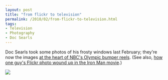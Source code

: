 ```yaml
---
layout: post
title: "from flickr to television"
permalink: /2010/02/from-flickr-to-television.html
tags:
- Television
- Photography
- Doc Searls
---
```


Doc Searls took some photos of his frosty windows last February; they're now the images [at the heart of NBC's Olympic bumper reels](http://blogs.law.harvard.edu/doc/2010/02/16/not-a-medal-but-still-an-olympic-win/). (See also, [how one guy's Flickr photo wound up in the Iron Man movie](http://www.slashfilm.com/2008/12/04/how-one-guys-flickr-photo-wound-up-in-the-iron-man-movie/).)

[![](https://farm4.static.flickr.com/3206/3285466559_43f18d2bc2.jpg)](http://www.flickr.com/photos/docsearls/3285466559/ "photo sharing")
